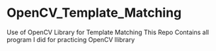 # OpenCV_Template_Matching
Use of OpenCV Library for Template Matching
This Repo Contains all program I did for practicing OpenCV llibrary
